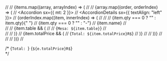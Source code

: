 // <Box>
//       {items.map((array, arrayIndex) => (
//         <Box key={arrayIndex}>
//           {array.map((order, orderIndex) => (
//             <Accordion sx={{ mt: 2 }}>
//               <AccordionDetails sx={{ textAlign: "left" }}>
//                 {orderIndex.map((item, innerIndex) => (
//                   <Box key={innerIndex}>
//                     <Typography variant="inherit" component="span">
//                       {item.qty === 0 ? "" : item.qty}{" "}
//                       {item.qty === 0 ? "" : "-"}
//                       {item.name}
//                       <br />
//                     </Typography>
//                     {item.table && (
//                       <Typography variant="inherit" component="span">
//                         {`Mesa: ${item.table}`}
//                         <br />
//                       </Typography>
//                     )}
//                     {item.totalPrice && (
//                       <Typography>{`Total: ${item.totalPrice}R$`}</Typography>
//                     )}
//                   </Box>
//                 ))}
//               </AccordionDetails>
//             </Accordion>
//           ))}
//         </Box>


 /* <Typography component="span" variant="inherit" fontSize={17}>
       {`Total: `}
       <Typography color="#008000" fontSize={19} component="span">
           {`${e.totalPrice}R$`}
         </Typography>
        <br />
       </Typography> */